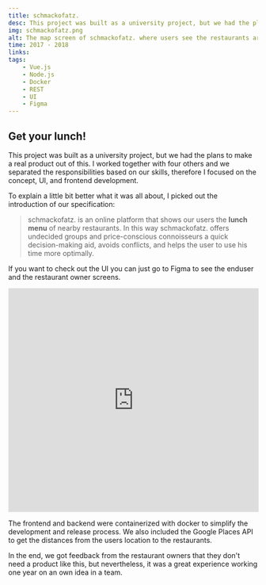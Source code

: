 ```yaml
---
title: schmackofatz.
desc: This project was built as a university project, but we had the plans to make a real product out of this. I worked together with four others and we separated the responsibilities based on our skills, therefore I focused on the concept, UI, and frontend development.
img: schmackofatz.png
alt: The map screen of schmackofatz. where users see the restaurants around them.
time: 2017 - 2018
links:
tags: 
    - Vue.js
    - Node.js
    - Docker
    - REST
    - UI
    - Figma
---
```


## Get your lunch!

This project was built as a university project, but we had the plans to make a real product out of this. I worked together with four others and we separated the responsibilities based on our skills, therefore I focused on the concept, UI, and frontend development.

To explain a little bit better what it was all about, I picked out the introduction of our specification:

> schmackofatz. is an online platform that shows our users the **lunch menu** of nearby restaurants. In this way schmackofatz. offers undecided groups and price-conscious connoisseurs a quick decision-making aid, avoids conflicts, and helps the user to use his time more optimally.

If you want to check out the UI you can just go to Figma to see the enduser and the restaurant owner screens.

<iframe style="border: 1px solid rgba(0, 0, 0, 0.1);" width="100%" height="450" src="https://www.figma.com/embed?embed_host=share&url=https%3A%2F%2Fwww.figma.com%2Ffile%2FByJe8HtmQ5aCgPcApBu3VjYz%2Fschmackofatz.%3Fnode-id%3D0%253A1&chrome=DOCUMENTATION" allowfullscreen></iframe>

The frontend and backend were containerized with docker to simplify the development and release process. We also included the Google Places API to get the distances from the users location to the restaurants.

In the end, we got feedback from the restaurant owners that they don't need a product like this, but nevertheless, it was a great experience working one year on an own idea in a team.
